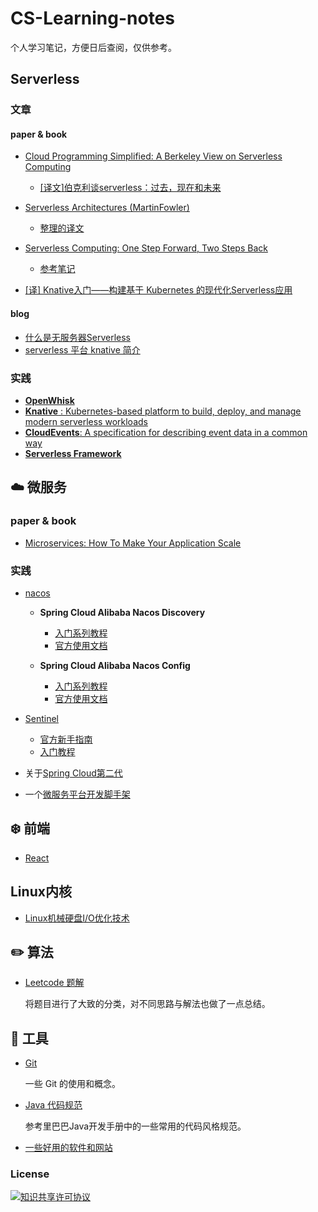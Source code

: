 # CS-Learning-notes 

个人学习笔记，方便日后查阅，仅供参考。

## Serverless
### 文章
#### paper & book
- [Cloud Programming Simplified: A Berkeley View on Serverless Computing](https://arxiv.org/abs/1902.03383v1)
    - [[译文]伯克利谈serverless：过去，现在和未来](https://juejin.im/post/5caf019ff265da039444987b)

- [Serverless Architectures (MartinFowler)](https://martinfowler.com/articles/serverless.html)
    - [整理的译文](https://github.com/heming6666/blog/blob/master/notes/serverless/serverless-architectures.md)

- [Serverless Computing: One Step Forward, Two Steps Back](https://rise.cs.berkeley.edu/blog/publication/serverless-computing-one-step-forward-two-steps-back/)
    - [参考笔记](https://zhuanlan.zhihu.com/p/62666803)

- [[译] Knative入门——构建基于 Kubernetes 的现代化Serverless应用](http://www.servicemesher.com/getting-started-with-knative/)
#### blog
- [什么是无服务器Serverless](https://blog.xinkuo.me/post/what-is-serverless.html)
- [serverless 平台 knative 简介](https://cizixs.com/2018/08/25/knative-serverless-platform/)

### 实践
- [**OpenWhisk**](https://openwhisk.apache.org/)
- [**Knative** : Kubernetes-based platform to build, deploy, and manage modern serverless workloads](https://github.com/knative/)
- [**CloudEvents**: A specification for describing event data in a common way](https://github.com/cloudevents/spec)
- [**Serverless Framework**](https://serverless.com/)


## :cloud: 微服务
### paper & book
- [Microservices: How To Make Your Application Scale](https://link.springer.com/chapter/10.1007/978-3-319-74313-4_8)

### 实践
- [nacos](https://nacos.io/zh-cn/docs/what-is-nacos.html)
    - **Spring Cloud Alibaba Nacos Discovery**
        - [入门系列教程](http://blog.didispace.com/spring-cloud-alibaba-1/)
        - [官方使用文档](https://github.com/spring-cloud-incubator/spring-cloud-alibaba/wiki/Nacos-discovery)
    
    - **Spring Cloud Alibaba Nacos Config**
        - [入门系列教程](http://blog.didispace.com/spring-cloud-alibaba-3/)
        - [官方使用文档](https://github.com/spring-cloud-incubator/spring-cloud-alibaba/wiki/Nacos-config)
- [Sentinel](https://github.com/alibaba/Sentinel/wiki/%E4%BB%8B%E7%BB%8D)
    - [官方新手指南](https://github.com/alibaba/Sentinel/wiki/%E6%96%B0%E6%89%8B%E6%8C%87%E5%8D%97)
    - [入门教程](http://blog.didispace.com/spring-cloud-alibaba-sentinel-1/)

- 关于[Spring Cloud第二代](http://springcloud.cn/view/415)
- 一个[微服务平台开发脚手架](https://gitee.com/minull/ace-security)

## :snowflake: 前端
- [React](https://github.com/heming6666/CS-Learning-notes/blob/master/notes/react/knowledgemap.md)

## Linux内核
- [Linux机械硬盘I/O优化技术](https://github.com/heming6666/blog/blob/master/notes/Linux%E5%86%85%E6%A0%B8/Linux%E6%9C%BA%E6%A2%B0%E7%A1%AC%E7%9B%98IO%E4%BC%98%E5%8C%96%E6%8A%80%E6%9C%AF.md)
## :pencil2: 算法

- [Leetcode 题解](https://github.com/heming6666/CS-Learning-notes/tree/master/notes/leetcode/README.md)

  将题目进行了大致的分类，对不同思路与解法也做了一点总结。

## :hammer: 工具

- [Git](https://github.com/heming6666/CS-Learning-notes/blob/master/notes/tools/Git.md)

  一些 Git 的使用和概念。

- [Java 代码规范](https://github.com/heming6666/CS-Learning-notes/blob/master/notes/tools/Java%20%E4%BB%A3%E7%A0%81%E8%A7%84%E8%8C%83.md)

  参考里巴巴Java开发手册中的一些常用的代码风格规范。

- [一些好用的软件和网站](https://github.com/heming6666/blog/blob/master/notes/tools/%E4%B8%80%E4%BA%9B%E5%A5%BD%E7%94%A8%E7%9A%84%E8%BD%AF%E4%BB%B6%E5%92%8C%E7%BD%91%E7%AB%99.md)



### License

<a rel="license" href="http://creativecommons.org/licenses/by-nc-sa/4.0/"><img alt="知识共享许可协议" style="border-width:0" src="https://i.creativecommons.org/l/by-nc-sa/4.0/88x31.png" /></a>



